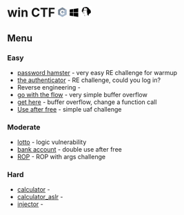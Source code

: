 # win CTF <img src="https://github.com/MajoRoth/CTF/blob/main/static/c.svg" width="20"> <img src="https://github.com/MajoRoth/CTF/blob/main/static/windows.svg" width="20"> <img src="https://github.com/MajoRoth/CTF/blob/main/static/ida.png" width="25">


## Menu
### Easy
* [password hamster](https://github.com/MajoRoth/CTF/tree/main/password_hamster) - very easy RE challenge for warmup
* [the authenticator](https://github.com/MajoRoth/CTF/tree/main/the_authenticator) - RE challenge, could you log in?
* Reverse engineering -
* [go with the flow](https://github.com/MajoRoth/CTF/tree/main/go_with_the_flow) - very simple buffer overflow
* [get here](https://github.com/MajoRoth/CTF/tree/main/get_here) - buffer overflow, change a function call
* [Use after free](https://github.com/MajoRoth/CTF/tree/main/easy_uaf) - simple uaf challenge

### Moderate
* [lotto](https://github.com/MajoRoth/CTF/tree/main/lotto) - logic vulnerability
* [bank account](https://github.com/MajoRoth/CTF/tree/main/bank_account) - double use after free
* [ROP](https://github.com/MajoRoth/CTF/tree/main/ROP) - ROP with args challenge

### Hard
* [calculator](https://github.com/MajoRoth/CTF/tree/main/calculator) -
* [calculator_aslr](https://github.com/MajoRoth/CTF/tree/main/calculator_aslr) -
* [injector](https://github.com/MajoRoth/CTF/tree/main/injector) -




